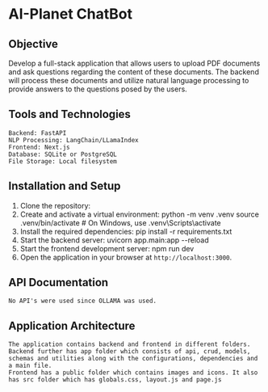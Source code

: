 #                                                                   				AI-Planet ChatBot

## Objective
Develop a full-stack application that allows users to upload PDF documents and ask questions regarding the content of these documents. The backend will process these documents and utilize natural language processing to provide answers to the questions posed by the users.

## Tools and Technologies
    Backend: FastAPI
    NLP Processing: LangChain/LLamaIndex
    Frontend: Next.js
    Database: SQLite or PostgreSQL
    File Storage: Local filesystem

## Installation and Setup

1. Clone the repository:
2. Create and activate a virtual environment:
    python -m venv .venv
    source .venv/bin/activate  # On Windows, use .venv\Scripts\activate
3. Install the required dependencies:
    pip install -r requirements.txt
4. Start the backend server:
    uvicorn app.main:app --reload
5. Start the frontend development server:
    npm run dev
6. Open the application in your browser at `http://localhost:3000`.

## API Documentation
    No API's were used since OLLAMA was used.

## Application Architecture
    The application contains backend and frontend in different folders.
    Backend further has app folder which consists of api, crud, models, schemas and utilities along with the configurations, dependencies and a main file.
    Frontend has a public folder which contains images and icons. It also has src folder which has globals.css, layout.js and page.js

